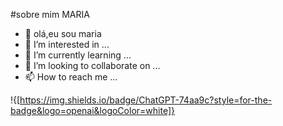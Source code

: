 #sobre mim MARIA

  
  - 👋 olá,eu sou maria
- 👀 I’m interested in ...
- 🌱 I’m currently learning ... 
- 💞️ I’m looking to collaborate on ...
- 📫 How to reach me ...
  
!{[https://img.shields.io/badge/ChatGPT-74aa9c?style=for-the-badge&logo=openai&logoColor=white]}


